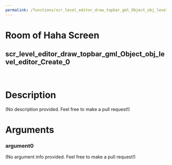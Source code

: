 ```yaml
---
permalink: /functions/scr_level_editor_draw_topbar_gml_Object_obj_level_editor_Create_0
---
```

# Room of Haha Screen  
## scr_level_editor_draw_topbar_gml_Object_obj_level_editor_Create_0  
&nbsp;  
# Description  
(No description provided. Feel free to make a pull request!) 
&nbsp;  
# Arguments
### argument0
(No argument info provided. Feel free to make a pull request!)
&nbsp;  


